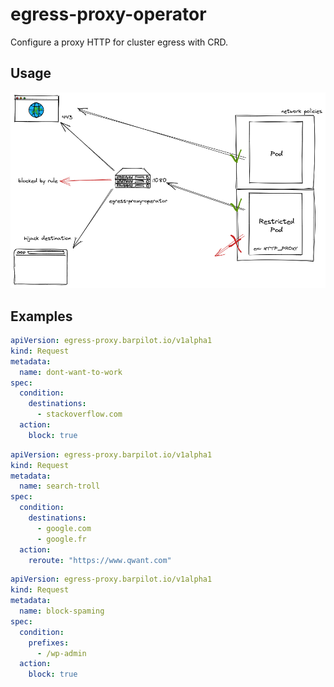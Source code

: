 # egress-proxy-operator

Configure a proxy HTTP for cluster egress with CRD.

## Usage

![](schema.png)

## Examples

```yaml
apiVersion: egress-proxy.barpilot.io/v1alpha1
kind: Request
metadata:
  name: dont-want-to-work
spec:
  condition:
    destinations:
      - stackoverflow.com
  action:
    block: true
```

```yaml
apiVersion: egress-proxy.barpilot.io/v1alpha1
kind: Request
metadata:
  name: search-troll
spec:
  condition:
    destinations:
      - google.com
      - google.fr
  action:
    reroute: "https://www.qwant.com"
```

```yaml
apiVersion: egress-proxy.barpilot.io/v1alpha1
kind: Request
metadata:
  name: block-spaming
spec:
  condition:
    prefixes:
      - /wp-admin
  action:
    block: true
```
